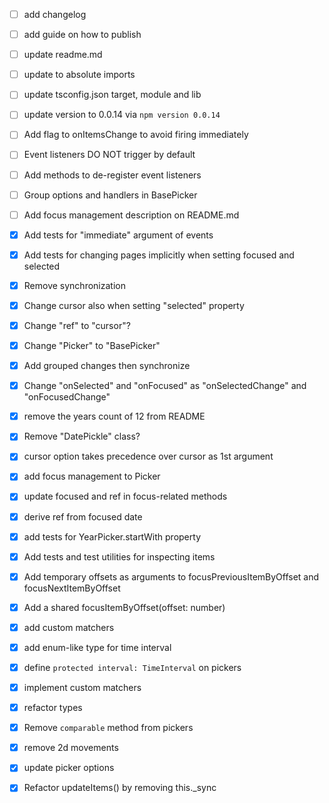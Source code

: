 - [ ] add changelog
- [ ] add guide on how to publish
- [ ] update readme.md
- [ ] update to absolute imports
- [ ] update tsconfig.json target, module and lib
- [ ] update version to 0.0.14 via `npm version 0.0.14`
- [ ] Add flag to onItemsChange to avoid firing immediately
- [ ] Event listeners DO NOT trigger by default
- [ ] Add methods to de-register event listeners
- [ ] Group options and handlers in BasePicker
- [ ] Add focus management description on README.md

- [x] Add tests for "immediate" argument of events
- [x] Add tests for changing pages implicitly when setting focused and selected
- [x] Remove synchronization
- [x] Change cursor also when setting "selected" property
- [x] Change "ref" to "cursor"?
- [x] Change "Picker" to "BasePicker"
- [x] Add grouped changes then synchronize
- [x] Change "onSelected" and "onFocused" as "onSelectedChange" and "onFocusedChange"
- [x] remove the years count of 12 from README
- [x] Remove "DatePickle" class?
- [x] cursor option takes precedence over cursor as 1st argument
- [x] add focus management to Picker
- [x] update focused and ref in focus-related methods
- [x] derive ref from focused date
- [x] add tests for YearPicker.startWith property
- [x] Add tests and test utilities for inspecting items
- [x] Add temporary offsets as arguments to focusPreviousItemByOffset and focusNextItemByOffset
- [x] Add a shared focusItemByOffset(offset: number)
- [x] add custom matchers
- [x] add enum-like type for time interval
- [x] define `protected interval: TimeInterval` on pickers
- [x] implement custom matchers
- [x] refactor types
- [x] Remove `comparable` method from pickers
- [x] remove 2d movements
- [x] update picker options
- [x] Refactor updateItems() by removing this._sync
